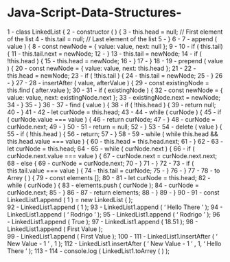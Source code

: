 # Java-Script-Data-Structures-

1 - class LinkedList { 
2 - constructor ( ) { 
3 - this.head = null; // First element of the list
4 - this.tail = null; // Last element of the list 
5 - }
6 - 
7 - append ( value ) {
8 - const newNode = { value: value, next: null };
9 - 
10 - if ( this.tail) {
11 - this.tail.next = newNode;
12 - }
13 - this.tail = newNode;
14 - if ( !this.head ) { 
15 - this.head = newNode; 
16 - }
17 - } 
18 - 
19 - prepend ( value ) {
20 - const newNode = { value: value, next: this.head };
21 - 
22 - this.head = newNode;
23 - if ( !this.tail ) {
24 - this.tail = newNode; 
25 - }
26 - } 
27 - 
28 - insertAfter ( value, afterValue ) {
29 - const existingNode = this.find ( after.value ); 
30 - 
31 - if ( existingNode ) { 
32 - const newNode = { value: value, next: existingNode.next };
33 - existingNode.next = newNode; 
34 - }
35 - }
36 - 
37 - find ( value ) {
38 - if ( !this.head ) { 
39 - return null;
40 - }
41 - 
42 - let curNode = this.head; 
43 - 
44 - while ( curNode ) { 
45 - if ( curNode.value === value ) { 
46 - return curNode; 
47 - }
48 - curNode = curNode.next; 
49 - } 
50 - 
51 - return = null; 
52 - } 
53 - 
54 - delete ( value ) { 
55 - if ( !this.head ) { 
56 - return; 
57 - } 
58 - 
59 - while ( while this.head && this.head.value === value ) { 
60 - this.head = this.head.next; 
61 - }
62 - 
63 - let curNode = this.head; 
64 - 
65 - while ( curNode.next ) { 
66 - if ( curNode.next.value === value ) { 
67 - curNode.next = curNode.next.next; 
68 - else { 
69 - curNode = curNode.next; 
70 - }
71 - } 
72 -
73 - if ( this.tail.value === value ) { 
74 - this.tail = curNode; 
75 - }
76 - }
77 - 
78 - to Arrey ( ) { 
79 - const elements []; 
80 - 
81 - let curNode = this.head; 
82 - while ( curNode ) { 
83 - elements.push ( curNode ); 
84 - curNode = curNode.next; 
85 - } 
86 - 
87 - return elements; 
88 - }
89 - } 
90 - 
91 - const LinkedList1.append ( 1 ) = new LinkedList ( );  
92 - LinkedList1.append ( 1 ); 
93 - LinkedList1.append ( ‘ Hello There ’ ); 
94 - LinkedList1.append ( ‘ Rodrigo ’ ); 
95 - LinkedList1.append ( ‘ Rodrigo ’ ); 
96 - LinkedList1.append ( True ); 
97 - LinkedList1.append ( 18.51 );
98 - LinkedList1.append ( First Value );   
99 - LinkedList1.append ( First Value );
100 - 
111 - LinkedList1.insertAfter ( ‘ New Value - 1 ’ , 1 ); 
112 - LinkedList1.insertAfter ( ‘ New Value - 1 ’ , 1, ‘ Hello There ’ );
113 - 
114 - console.log ( LinkedList1.toArrey ( ) ); 
